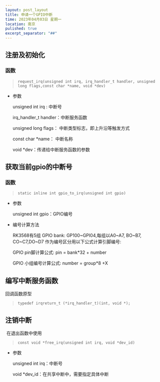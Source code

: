 ```yaml
---
layout: post_layout
title: 申请一个GPIO中断
time: 2023年04月03日 星期一
location: 南京
pulished: true
excerpt_separator: "##"
---
```




## 注册及初始化

### 函数

> `request_irq(unsigned int irq, irq_handler_t handler, unsigned long flags,const char *name, void *dev)`

- 参数

  unsigned int irq :           中断号

  irq_handler_t handler：中断服务函数

  unsigned long flags：   中断类型标志，即上升沿等触发方式

  const char *name： 中断名称

  void *dev：传递给中断服务函数的参数

## 获取当前gpio的中断号

### 函数

> `static inline int gpio_to_irq(unsigned int gpio)`

- 参数

    unsigned int gpio：GPIO编号

- 编号计算方法

    RK3568有5组 GPlO bank: GP100~GPI04,每组以A0~A7, BO~B7, CO~C7,DO~D7 作为编号区分用以下公式计算引脚编号:

    GPIO pin脚计算公式: pin = bank*32 + number

    GPIO 小组编号计算公式: number = group*8 +X

## 编写中断服务函数

回调函数原型

> `typedef irqreturn_t (*irq_handler_t)(int, void *);`

## 注销中断

​		在退出函数中使用

> `const void *free_irq(unsigned int irq, void *dev_id)`

- 参数

    unsigned int irq：中断号

    void *dev_id：在共享中断中，需要指定具体中断
